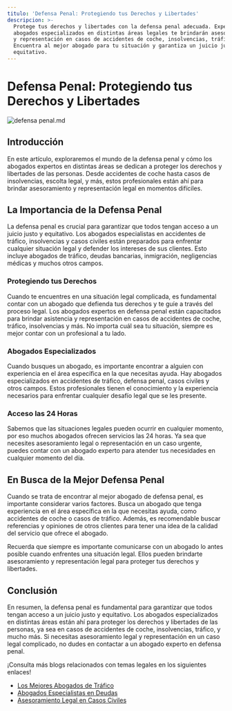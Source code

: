 ```yaml
---
titulo: 'Defensa Penal: Protegiendo tus Derechos y Libertades'
descripcion: >-
  Protege tus derechos y libertades con la defensa penal adecuada. Expertos
  abogados especializados en distintas áreas legales te brindarán asesoramiento
  y representación en casos de accidentes de coche, insolvencias, tráfico y más.
  Encuentra al mejor abogado para tu situación y garantiza un juicio justo y
  equitativo.
---
```


# Defensa Penal: Protegiendo tus Derechos y Libertades

 ![defensa penal.md](./img/defensa-penal-1.webp)

## Introducción

En este artículo, exploraremos el mundo de la defensa penal y cómo los abogados expertos en distintas áreas se dedican a proteger los derechos y libertades de las personas. Desde accidentes de coche hasta casos de insolvencias, escolta legal, y más, estos profesionales están ahí para brindar asesoramiento y representación legal en momentos difíciles.

## La Importancia de la Defensa Penal

La defensa penal es crucial para garantizar que todos tengan acceso a un juicio justo y equitativo. Los abogados especialistas en accidentes de tráfico, insolvencias y casos civiles están preparados para enfrentar cualquier situación legal y defender los intereses de sus clientes. Esto incluye abogados de tráfico, deudas bancarias, inmigración, negligencias médicas y muchos otros campos.

### Protegiendo tus Derechos

Cuando te encuentres en una situación legal complicada, es fundamental contar con un abogado que defienda tus derechos y te guíe a través del proceso legal. Los abogados expertos en defensa penal están capacitados para brindar asistencia y representación en casos de accidentes de coche, tráfico, insolvencias y más. No importa cuál sea tu situación, siempre es mejor contar con un profesional a tu lado.

### Abogados Especializados

Cuando busques un abogado, es importante encontrar a alguien con experiencia en el área específica en la que necesitas ayuda. Hay abogados especializados en accidentes de tráfico, defensa penal, casos civiles y otros campos. Estos profesionales tienen el conocimiento y la experiencia necesarios para enfrentar cualquier desafío legal que se les presente.

### Acceso las 24 Horas

Sabemos que las situaciones legales pueden ocurrir en cualquier momento, por eso muchos abogados ofrecen servicios las 24 horas. Ya sea que necesites asesoramiento legal o representación en un caso urgente, puedes contar con un abogado experto para atender tus necesidades en cualquier momento del día.

## En Busca de la Mejor Defensa Penal

Cuando se trata de encontrar al mejor abogado de defensa penal, es importante considerar varios factores. Busca un abogado que tenga experiencia en el área específica en la que necesitas ayuda, como accidentes de coche o casos de tráfico. Además, es recomendable buscar referencias y opiniones de otros clientes para tener una idea de la calidad del servicio que ofrece el abogado.

Recuerda que siempre es importante comunicarse con un abogado lo antes posible cuando enfrentes una situación legal. Ellos pueden brindarte asesoramiento y representación legal para proteger tus derechos y libertades.

## Conclusión

En resumen, la defensa penal es fundamental para garantizar que todos tengan acceso a un juicio justo y equitativo. Los abogados especializados en distintas áreas están ahí para proteger los derechos y libertades de las personas, ya sea en casos de accidentes de coche, insolvencias, tráfico, y mucho más. Si necesitas asesoramiento legal y representación en un caso legal complicado, no dudes en contactar a un abogado experto en defensa penal.

¡Consulta más blogs relacionados con temas legales en los siguientes enlaces!

- [Los Mejores Abogados de Tráfico](los-mejores-abogados-en-accidentes-de-trafico)
- [Abogados Especialistas en Deudas](abogados-especialistas-en-deudas)
- [Asesoramiento Legal en Casos Civiles](abogados-de-casos-civiles)
